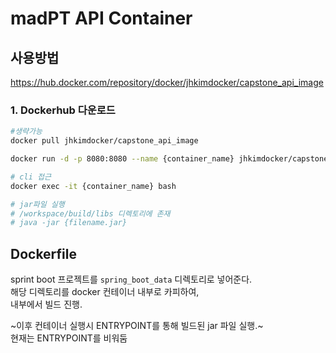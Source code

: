 # madPT API Container

## 사용방법
https://hub.docker.com/repository/docker/jhkimdocker/capstone_api_image
### 1. Dockerhub 다운로드

```bash
#생략가능
docker pull jhkimdocker/capstone_api_image

docker run -d -p 8080:8080 --name {container_name} jhkimdocker/capstone_api_image

# cli 접근
docker exec -it {container_name} bash

# jar파일 실행
# /workspace/build/libs 디렉토리에 존재
# java -jar {filename.jar}
```


## Dockerfile
sprint boot 프로젝트를 `spring_boot_data` 디렉토리로 넣어준다.  
해당 디렉토리를 docker 컨테이너 내부로 카피하여,  
내부에서 빌드 진행.

~이후 컨테이너 실행시 ENTRYPOINT를 통해 빌드된 jar 파일 실행.~  
현재는 ENTRYPOINT를 비워둠
